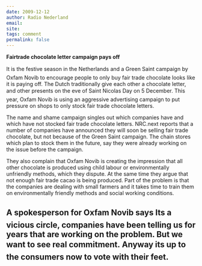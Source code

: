 ```yaml
---
date: 2009-12-12
author: Radio Nederland
email: 
site: 
tags: comment
permalink: false
---
```


<p>
<b>Fairtrade chocolate letter campaign pays off</b>

</p><p>
It is the festive season in the Netherlands and a Green Saint campaign by Oxfam Novib to encourage people to only buy fair trade chocolate looks like it is paying off. The Dutch traditionally give each other a chocolate letter, and other presents on the eve of Saint Nicolas Day on  5 December. This year, Oxfam Novib is using an aggressive advertising campaign to put pressure on shops to only stock fair trade chocolate letters.

 </p><p>


The name and shame campaign singles out which companies have and which have not stocked fair trade chocolate letters. NRC.next reports that a number of companies have announced they will soon be selling fair trade chocolate, but not because of the Green Saint campaign. The chain stores which plan to stock them in the future, say they were already working on the issue before the campaign.

 
</p><p>

They also complain that Oxfam Novib is creating the impression that all other chocolate is produced using child labour or environmentally unfriendly methods, which they dispute. At the same time they argue that not enough fair trade cacao is being produced. Part of the problem is that the companies are dealing with small farmers and it takes time to train them on environmentally friendly methods and social working conditions.
</p><p>

 

A spokesperson for Oxfam Novib says Its a vicious circle, companies have been telling us for years that are working on the problem. But we want to see real commitment. Anyway its up to the consumers now to vote with their feet. </p>
---